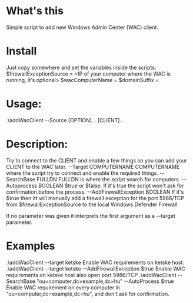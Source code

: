 # What's this
Simple script to add new Windows Admin Center (WAC) client.
# Install
Just copy somewhere and set the variables inside the scripts:
  $firewallExceptionSource = <IP of your computer where the WAC is running, it's optional>
  $wacComputerName = <Name of the computer where the WAC is running>
  $domainSuffix = <your internal domain name>
# Usage:
  .\addWacClient --Source [OPTION]... [CLIENT]...
# Description:
  Try to connect to the CLIENT and enable a few things so you can add your CLIENT to the WAC later.
  --Target COMPUTERNAME
    COMPUTERNAME where the script try to connect and enable the required things.
  --SearchBase FULLDN
    FULLDN is where the script search for computers.
  --Autoprocess BOOLEAN
    $true or $false. If it's true the script won't ask for confirmation before the process.
  --AddFirewallException BOOLEAN
    If it's $true then itt will manually add a firewall exception for the port 5986/TCP from $firewallExceptionSource to the local Windows Defender Firewall
 
 If no parameter was given it interprets the first argument as a --target parameter.
 
 # Examples
  .\addWacClient --target ketske
    Enable WAC requirements on ketske host.
  .\addWacClient --target ketske --AddFirewallException $true
    Enable WAC requirements on ketske host also open port 5986/TCP
  .\addWacClient --SearchBase "ou=computer,dc=example,dc=hu" --AutoProcess $true
    Enable WAC requirement on every computer in "ou=computer,dc=example,dc=hu", and don't ask for confirmation.
